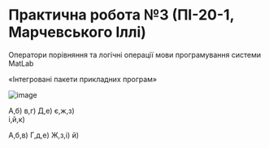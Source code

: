 # Практична робота №3 (ПІ-20-1, Марчевського Іллі)
Оператори порівняння та логічні операції мови програмування системи MatLab

«Інтегровані пакети прикладних програм»

![image](https://user-images.githubusercontent.com/113579489/210779053-831aaa4a-1483-49a9-b4cd-452ccd91629d.png)

А,б) в,г) 
Д,е)  є,ж,з)  
 і,й,к) 

А,б,в) 
Г,д,е) 
Ж,з,і) 
й) 
